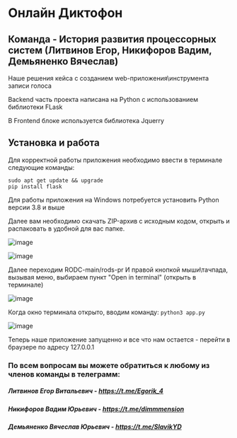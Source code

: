 # Онлайн Диктофон

## Команда - История развития процессорных систем (Литвинов Егор, Никифоров Вадим, Демьяненко Вячеслав)

Наше решения кейса с созданием web-приложения\инструмента записи голоса

Backend часть проекта написана на Python с использованием библиотеки FLask

В Frontend блоке используется библиотека Jquerry


















## Установка и работа


Для корректной работы приложения необходимо ввести в терминале следующие команды:

```
sudo apt get update && upgrade
pip install flask
```

Для работы приложения на Windows потребуется установить Python версии 3.8 и выше

Далее вам необходимо скачать ZIP-архив с исходным кодом, открыть и распаковать в удобной для вас папке.

![image](https://user-images.githubusercontent.com/47947352/207961122-c07b48a2-29fd-4233-bc12-a688bc74172a.png)

![image](https://user-images.githubusercontent.com/47947352/207961411-580ef4a0-cfb3-4f82-9d3a-c769be30e523.png)

Далее переходим RODC-main/rods-pr
И правой кнопкой мыши\тачпада, вызывая меню, выбираем пункт "Open in terminal" (открыть в терминале)

![image](https://user-images.githubusercontent.com/47947352/207962115-2c718240-d7f6-4dd9-8476-a38c6b7fd586.png)

Когда окно терминала открыто, вводим команду:
```python3 app.py```

![image](https://user-images.githubusercontent.com/47947352/207963693-81448827-5077-411d-b9d4-f51895603f80.png)


Теперь наше приложение запущенно и все что нам остается - перейти в браузере по адресу 127.0.0.1

### По всем вопросам вы можете обратиться к любому из членов команды в телеграмм:
##### Литвинов Егор Витальевич - https://t.me/Egorik_4
##### Никифоров Вадим Юрьевич - https://t.me/dimmmension
##### Демьяненко Вячеслав Юрьевич - https://t.me/SlavikYD
